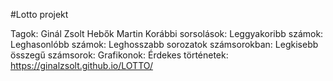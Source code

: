#Lotto projekt

Tagok:
    Ginál Zsolt
    Hebők Martin
Korábbi sorsolások:
Leggyakoribb számok:
Leghasonlóbb számok:
Leghosszabb sorozatok számsorokban:
Legkisebb összegű számsorok:
Grafikonok:
Érdekes történetek:
https://ginalzsolt.github.io/LOTTO/
